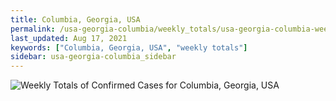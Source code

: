 ```yaml
---
title: Columbia, Georgia, USA
permalink: /usa-georgia-columbia/weekly_totals/usa-georgia-columbia-weekly_totals.html
last_updated: Aug 17, 2021
keywords: ["Columbia, Georgia, USA", "weekly totals"]
sidebar: usa-georgia-columbia_sidebar
---
```


![Weekly Totals of Confirmed Cases for Columbia, Georgia, USA](/covid_tracker/images/graphs/usa-georgia-columbia-weekly_totals_graph.png)
